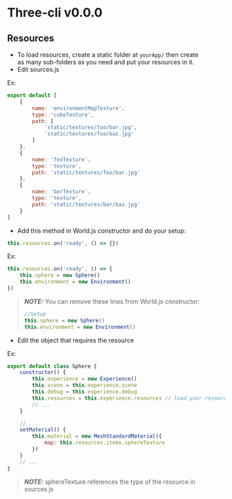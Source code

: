 
# Three-cli v0.0.0

## Resources

- To load resources, create a static folder at `yourApp/` then create  
as many sub-folders as you need and put your resources in it.
- Edit sources.js

Ex:
```javascript
export default [
    {
        name: 'environmentMapTexture',
        type: 'cubeTexture',
        path: [
            'static/textures/foo/bar.jpg',     
            'static/textures/foo/baz.jpg'
        ]
    },
    {
        name: 'fooTexture',
        type: 'texture',
        path: 'static/textures/foo/bar.jpg'
    },
    {
        name: 'barTexture',
        type: 'texture',
        path: 'static/textures/bar/baz.jpg'
    }
]
```

- Add this method in World.js constructor and do your setup:

```javascript
this.resources.on('ready', () => {})
```

Ex:

```javascript
this.resources.on('ready', () => {    
    this.sphere = new Sphere()
    this.environment = new Environment()
})
```

> **_NOTE:_**  You can remove these lines from World.js constructor:
>```javascript
> //Setup
> this.sphere = new Sphere()
> this.environment = new Environment()

- Edit the object that requires the resource

Ex:

```javascript
export default class Sphere {
    constructor() {
        this.experience = new Experience()
        this.scene = this.experience.scene
        this.debug = this.experience.debug
        this.resources = this.experience.resources // load your resource
        // ...
    }

    // ...
    setMaterial() {        
        this.material = new MeshStandardMaterial({            
            map: this.resources.items.sphereTexture
        })
    }
    // ...
}

```
> **_NOTE:_** sphereTexture references the type of the resource in  
> sources.js

